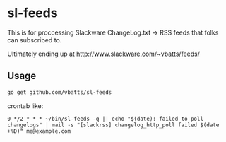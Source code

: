 # sl-feeds

This is for proccessing Slackware ChangeLog.txt -> RSS feeds that folks can
subscribed to.

Ultimately ending up at http://www.slackware.com/~vbatts/feeds/

## Usage

```bash
go get github.com/vbatts/sl-feeds
```

crontab like:

```
0 */2 * * * ~/bin/sl-feeds -q || echo "$(date): failed to poll changelogs" | mail -s "[slackrss] changelog_http_poll failed $(date +%D)" me@example.com
```
